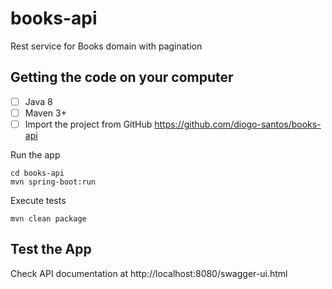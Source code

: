 # books-api
Rest service for Books domain with pagination

## Getting the code on your computer
- [ ] Java 8
- [ ] Maven 3+
- [ ] Import the project from GitHub https://github.com/diogo-santos/books-api

Run the app
```
cd books-api
mvn spring-boot:run
```

Execute tests
```
mvn clean package
```

## Test the App
Check API documentation at http://localhost:8080/swagger-ui.html
